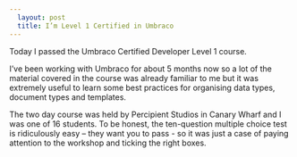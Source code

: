 ```yaml
---
  layout: post
  title: I’m Level 1 Certified in Umbraco
---
```


Today I passed the Umbraco Certified Developer Level 1 course.

I’ve been working with Umbraco for about 5 months now so a lot of the material covered in the course was already familiar to me but it was extremely useful to learn some best practices for organising data types, document types and templates.

The two day course was held by Percipient Studios in Canary Wharf and I was one of 16 students. To be honest, the ten-question multiple choice test is ridiculously easy – they want you to pass - so it was just a case of paying attention to the workshop and ticking the right boxes.
